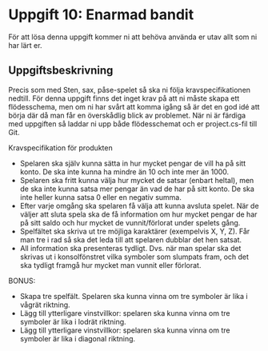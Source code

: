 # Uppgift 10: Enarmad bandit

För att lösa denna uppgift kommer ni att behöva använda er utav allt som ni har lärt er. 

## Uppgiftsbeskrivning
Precis som med Sten, sax, påse-spelet så ska ni följa kravspecifikationen nedtill. För denna uppgift finns det inget krav på att ni måste skapa ett flödesschema, men om ni har svårt att komma igång så är det en god idé att börja där då man får en överskådlig blick av problemet. När ni är färdiga med uppgiften så laddar ni upp både flödesschemat och er project.cs-fil till Git. 

Kravspecifikation för produkten
* Spelaren ska själv kunna sätta in hur mycket pengar de vill ha på sitt konto. De ska inte kunna ha mindre än 10 och inte mer än 1000.
* Spelaren ska fritt kunna välja hur mycket de satsar (enbart heltal), men de ska inte kunna satsa mer pengar än vad de har på sitt konto. De ska inte heller kunna satsa 0 eller en negativ summa.
* Efter varje omgång ska spelaren få välja att kunna avsluta spelet. När de väljer att sluta spela ska de få information om hur mycket pengar de har på sitt saldo och hur mycket de vunnit/förlorat under spelets gång.
* Spelfältet ska skriva ut tre möjliga karaktärer (exempelvis X, Y, Z). Får man tre i rad så ska det leda till att spelaren dubblar det hen satsat.
* All information ska presenteras tydligt. Dvs. när man spelar ska det skrivas ut i konsolfönstret vilka symboler som slumpats fram, och det ska tydligt framgå hur mycket man vunnit eller förlorat.

BONUS:
* Skapa tre spelfält. Spelaren ska kunna vinna om tre symboler är lika i vågrät riktning. 
* Lägg till ytterligare vinstvillkor: spelaren ska kunna vinna om tre symboler är lika i lodrät riktning. 
* Lägg till ytterligare vinstvillkor: spelaren ska kunna vinna om tre symboler är lika i diagonal riktning.
